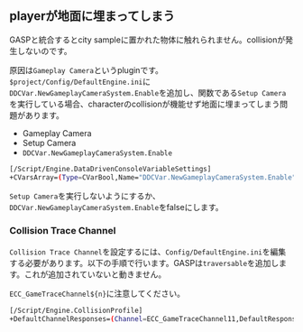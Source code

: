 ## playerが地面に埋まってしまう

GASPと統合するとcity sampleに置かれた物体に触れられません。collisionが発生しないのです。

原因は`Gameplay Camera`というpluginです。`$project/Config/DefaultEngine.ini`に`DDCVar.NewGameplayCameraSystem.Enable`を追加し、関数である`Setup Camera`を実行している場合、characterのcollisionが機能せず地面に埋まってしまう問題があります。

- Gameplay Camera
- Setup Camera
- `DDCVar.NewGameplayCameraSystem.Enable`

```sh
[/Script/Engine.DataDrivenConsoleVariableSettings]
+CVarsArray=(Type=CVarBool,Name="DDCVar.NewGameplayCameraSystem.Enable",ToolTip="",DefaultValueFloat=0.000000,DefaultValueInt=0,DefaultValueBool=True)
```

`Setup Camera`を実行しないようにするか、`DDCVar.NewGameplayCameraSystem.Enable`をfalseにします。

### Collision Trace Channel

`Collision Trace Channel`を設定するには、`Config/DefaultEngine.ini`を編集する必要があります。以下の手順で行います。GASPは`traversable`を追加します。これが追加されていないと動きません。

`ECC_GameTraceChannel${n}`に注意してください。

```sh
[/Script/Engine.CollisionProfile] 
+DefaultChannelResponses=(Channel=ECC_GameTraceChannel11,DefaultResponse=ECR_Ignore,bTraceType=True,bStaticObject=False,Name="Traversable")
```


